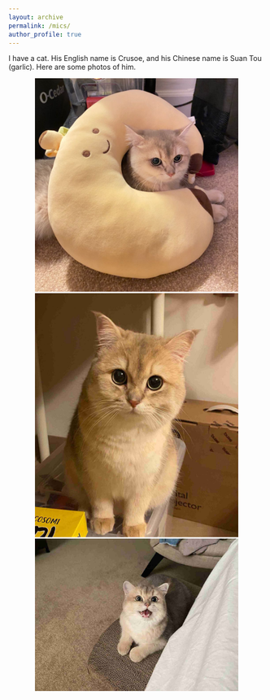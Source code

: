 ```yaml
---
layout: archive
permalink: /mics/
author_profile: true
---
```


I have a cat. His English name is Crusoe, and his Chinese name is Suan Tou (garlic). Here are some photos of him.

<div align=center><img width="400" height="420" src="../images/crusoe_1.jpeg"/></div>
<div align=center><img width="400" height="480" src="../images/crusoe_2.jpg"/></div>
<div align=center><img width="400" height="300" src="../images/crusoe_3.jpg"/></div>
